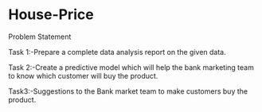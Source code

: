 # House-Price
Problem Statement

Task 1:-Prepare a complete data analysis report on the given data.

Task 2:-Create a predictive model which will help the bank marketing team to
know which customer will buy the product.

Task3:-Suggestions to the Bank market team to make customers buy the
product.
